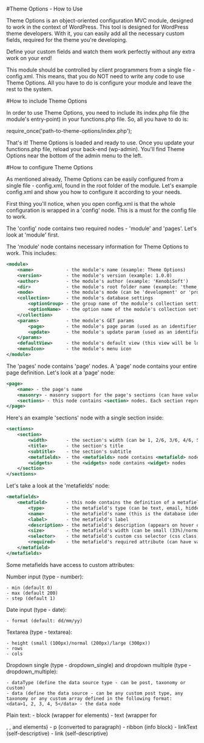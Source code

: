 
#Theme Options - How to Use

Theme Options is an object-oriented configuration MVC module, designed to work in the context of WordPress.
This tool is designed for WordPress theme developers. With it, you can easily add all the necessary custom fields, required
for the theme you're developing.

Define your custom fields and watch them work perfectly without any extra work on your end!

This module should be controlled by client programmers from a single file - config.xml. This means, that you do NOT need to write any code to use Theme Options. All you have to do is configure your module and leave the rest to the system.

#How to include Theme Options

In order to use Theme Options, you need to include its index.php file (the module's entry-point) in your functions.php file.
So, all you have to do is:

require_once('path-to-theme-options/index.php');

That's it! Theme Options is loaded and ready to use. Once you update your functions.php file, reload your back-end (wp-admin).
You'll find Theme Options near the bottom of the admin menu to the left.

#How to configure Theme Options

As mentioned already, Theme Options can be easily configured from a single file - config.xml, found in the root folder of the module.
Let's example config.xml and show you how to configure it according to your needs.

First thing you'll notice, when you open config.xml is that the whole configuration is wrapped in a 'config' node. This is a must
for the config file to work.

The 'config' node contains two required nodes - 'module' and 'pages'. Let's look at 'module' first.

The 'module' node contains necessary information for Theme Options to work. This includes:

```xml
<module>
    <name>            - the module's name (example: Theme Options)
    <version>         - the module's version (example: 1.0.0)
    <author>          - the module's author (example: 'KenobiSoft')
    <dir>             - the module's root folder name (example: 'theme_options')
    <mode>            - the module's mode (can be 'development' or 'production')
    <collection>      - the module's database settings
        <optionGroup> - the group name of the module's collection setting
        <optionName>  - the option name of the module's collection setting
    </collection>
    <params>          - the module's GET params
        <page>        - the module's page param (used as an identifier for the module's pages)
        <update>      - the module's update param (used as an identifier when an update event is triggered)
    </params>
    <defaultView>     - the module's default view (this view will be loaded as a fallback, when a view cannot be found and loaded)
    <menuIcon>        - the module's menu icon
</module>
```

The 'pages' node contains 'page' nodes. A 'page' node contains your entire page definition. Let's look at a 'page' node:

```xml
<page>
    <name> - the page's name
    <masonry> - masonry support for the page's sections (can have values true/false or you can remove it, which equals to false)
    <sections> - this node contains <section> nodes. Each section represents an html section, which contains metafields and/or widgets.
</page>
```

Here's an example 'sections' node with a single section inside:

```xml
<sections>
    <section>
        <width>       - the section's width (can be 1, 2/6, 3/6, 4/6, 5/6)
        <title>       - the section's title
        <subtitle>    - the section's subtitle
        <metafields>  - the <metafields> node contains <metafield> nodes
        <widgets>     - the <widgets> node contains <widget> nodes
    </section>
</sections>
```

Let's take a look at the 'metafields' node:

```xml
<metafields>
    <metafield>       - this node contains the definition of a metafield
        <type>        - the metafield's type (can be text, email, hidden, number, checkbox, date, file, image, textarea, dropdown_single, dropdown_multiple, editor, map, gallery, plain_text
        <name>        - the metafield's name (this is the database identifier for the field; you will require this name to pull out the field's data on the frontend)
        <label>       - the metafield's label
        <description> - the metafield's description (appears on hover on the label)
        <size>        - the metafield's width (can be small (33%)/normal (50%)/large (75%)/auto (100%))
        <selector>    - the metafield's custom css selector (css class)
        <required>    - the metafield's required attribute (can have values true/false or you can remove it, which equals to false)
    </metafield>
</metafields>
```

Some metafields have access to custom attributes:
	
Number input (type - number):

	- min (default 0)
	- max (default 200)
	- step (default 1)

Date input (type - date):

	- format (default: dd/mm/yy)

Textarea (type - textarea):

	- height (small (100px)/normal (200px)/large (300px))
	- rows
	- cols

Dropdown single (type - dropdown_single) and dropdown multiple (type - dropdown_multiple):

    - dataType (define the data source type - can be post, taxonomy or custom)
    - data (define the data source - can be any custom post type, any taxonomy or any custom array defined in the following format:
    <data>1, 2, 3, 4, 5</data> - the data node

Plain text:
	- block (wrapper for <text> elements)
	- text (wrapper for <p>, <ribbon>, <linkText> and <link> elements)
	- p (converted to paragraph)
	- ribbon (info block)
	- linkText (self-descriptive)
	- link (self-descriptive)